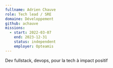 ```yaml
---
fullname: Adrien Chauve
role: Tech lead / SRE
domaine: Développement
github: achauve
missions:
  - start: 2022-03-07
    end: 2023-12-31
    status: independent
    employer: Opteamis
---
```


Dev fullstack, devops, pour la tech à impact positif

